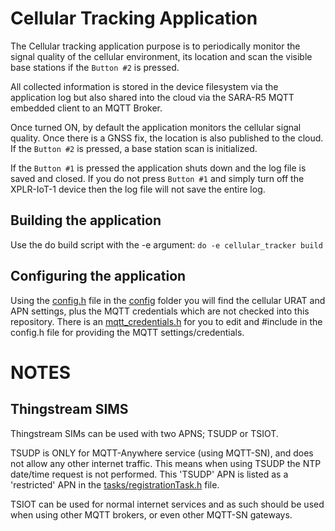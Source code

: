 # Cellular Tracking Application
The Cellular tracking application purpose is to periodically monitor the signal quality of the cellular environment, its location and scan the visible base stations if the `Button #2` is pressed.

All collected information is stored in the device filesystem via the application log but also shared into the cloud via the SARA-R5 MQTT embedded client to an MQTT Broker.

Once turned ON, by default the application monitors the cellular signal quality. Once there is a GNSS fix, the location is also published to the cloud. If the `Button #2` is pressed, a base station scan is initialized.

If the `Button #1` is pressed the application shuts down and the log file is saved and closed. If you do not press `Button #1` and simply turn off the XPLR-IoT-1 device then the log file will not save the entire log.

## Building the application
Use the do build script with the -e argument: `do -e cellular_tracker build`

## Configuring the application
Using the [config.h](config/config.h) file in the [config](config/) folder you will find the cellular URAT and APN settings, plus the MQTT credentials which are not checked into this repository. There is an [mqtt_credentials.h](config/mqtt_credentials.h) for you to edit and #include in the config.h file for providing the MQTT settings/credentials.

# NOTES
## Thingstream SIMS
Thingstream SIMs can be used with two APNS; TSUDP or TSIOT.

TSUDP is ONLY for MQTT-Anywhere service (using MQTT-SN), and does not allow any other internet traffic. This means when using TSUDP the NTP date/time request is not performed. This 'TSUDP' APN is listed as a 'restricted' APN in the [tasks/registrationTask.h](../tasks/registrationTask.h) file.

TSIOT can be used for normal internet services and as such should be used when using other MQTT brokers, or even other MQTT-SN gateways.